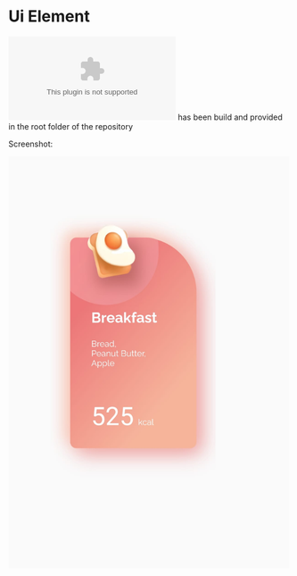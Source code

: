 # Ui Element

![Apk](app-arm64-v8a-release.apk) has been build and provided in the root folder of the repository

Screenshot: 

![Screenshot](screenshot.png)
